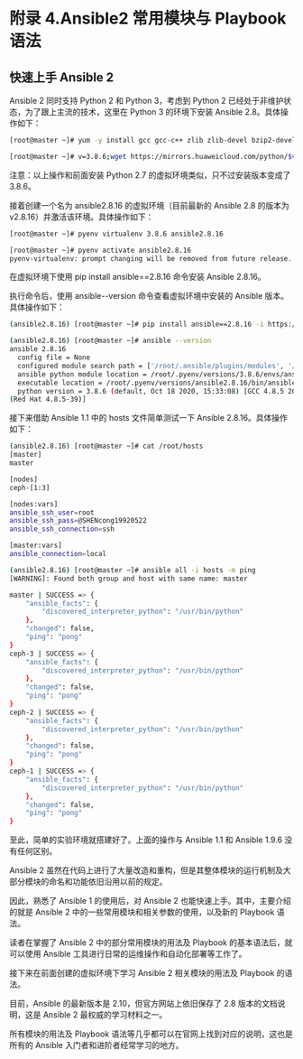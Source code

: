 # 附录 4.Ansible2 常用模块与 Playbook 语法

## 快速上手 Ansible 2

Ansible 2 同时支持 Python 2 和 Python 3，考虑到 Python 2 已经处于非维护状态，为了跟上主流的技术，这里在 Python 3 的环境下安装 Ansible 2.8。具体操作如下：

```bash
[root@master ~]# yum -y install gcc gcc-c++ zlib zlib-devel bzip2-devel openssl-devel ncurses-devel sqlite-devel readline-devel tk-devel gdbm-devel db4-devel libpcap-devel libffi-devel xz-devel

[root@master ~]# v=3.8.6;wget https://mirrors.huaweicloud.com/python/$v/Python-$v.tar.xz -P ~/.pyenv/cache/;pyenv install $v
```

注意：以上操作和前面安装 Python 2.7 的虚拟环境类似，只不过安装版本变成了 3.8.6。

接着创建一个名为 ansible2.8.16 的虚拟环境（目前最新的 Ansible 2.8 的版本为 v2.8.16）并激活该环境。具体操作如下：

```bash
[root@master ~]# pyenv virtualenv 3.8.6 ansible2.8.16

[root@master ~]# pyenv activate ansible2.8.16
pyenv-virtualenv: prompt changing will be removed from future release. configure `export PYENV_VIRTUALENV_DISABLE_PROMPT=1' to simulate the behavior.(ansible2.8.16) [root@master ~]#
```

在虚拟环境下使用 pip install ansible==2.8.16 命令安装 Ansible 2.8.16。

执行命令后，使用 ansible--version 命令查看虚拟环境中安装的 Ansible 版本。具体操作如下：

```bash
(ansible2.8.16) [root@master ~]# pip install ansible==2.8.16 -i https://mirrors.tencent.com/pypi/simple

(ansible2.8.16) [root@master ~]# ansible --version
ansible 2.8.16
  config file = None
  configured module search path = ['/root/.ansible/plugins/modules', '/usr/share/ansible/plugins/modules']
  ansible python module location = /root/.pyenv/versions/3.8.6/envs/ansible2.8.16/lib/python3.8/site-packages/ansible
  executable location = /root/.pyenv/versions/ansible2.8.16/bin/ansible
  python version = 3.8.6 (default, Oct 18 2020, 15:33:08) [GCC 4.8.5 20150623
(Red Hat 4.8.5-39)]
```

接下来借助 Ansible 1.1 中的 hosts 文件简单测试一下 Ansible 2.8.16。具体操作如下：

```bash
(ansible2.8.16) [root@master ~]# cat /root/hosts
[master]
master

[nodes]
ceph-[1:3]

[nodes:vars]
ansible_ssh_user=root
ansible_ssh_pass=@SHENcong19920522
ansible_ssh_connection=ssh

[master:vars]
ansible_connection=local

(ansible2.8.16) [root@master ~]# ansible all -i hosts -m ping
[WARNING]: Found both group and host with same name: master

master | SUCCESS => {
    "ansible_facts": {
        "discovered_interpreter_python": "/usr/bin/python"
    },
    "changed": false,
    "ping": "pong"
}
ceph-3 | SUCCESS => {
    "ansible_facts": {
        "discovered_interpreter_python": "/usr/bin/python"
    },
    "changed": false,
    "ping": "pong"
}
ceph-2 | SUCCESS => {
    "ansible_facts": {
        "discovered_interpreter_python": "/usr/bin/python"
    },
    "changed": false,
    "ping": "pong"
}
ceph-1 | SUCCESS => {
    "ansible_facts": {
        "discovered_interpreter_python": "/usr/bin/python"
    },
    "changed": false,
    "ping": "pong"
}
```

至此，简单的实验环境就搭建好了。上面的操作与 Ansible 1.1 和 Ansible 1.9.6 没有任何区别。

Ansible 2 虽然在代码上进行了大量改造和重构，但是其整体模块的运行机制及大部分模块的命名和功能依旧沿用以前的规定。

因此，熟悉了 Ansible 1 的使用后，对 Ansible 2 也能快速上手。其中，主要介绍的就是 Ansible 2 中的一些常用模块和相关参数的使用，以及新的 Playbook 语法。

读者在掌握了 Ansible 2 中的部分常用模块的用法及 Playbook 的基本语法后，就可以使用 Ansible 工具进行日常的运维操作和自动化部署等工作了。

接下来在前面创建的虚拟环境下学习 Ansible 2 相关模块的用法及 Playbook 的语法。

目前，Ansible 的最新版本是 2.10，但官方网站上依旧保存了 2.8 版本的文档说明，这是 Ansible 2 最权威的学习材料之一。

所有模块的用法及 Playbook 语法等几乎都可以在官网上找到对应的说明，这也是所有的 Ansible 入门者和进阶者经常学习的地方。
